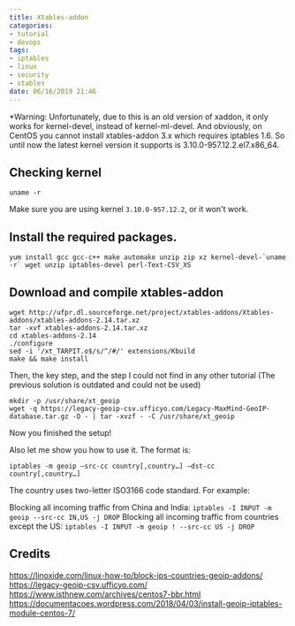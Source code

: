 ```yaml
---
title: Xtables-addon
categories:
- tutorial
- devops
tags: 
- iptables
- linux
- security
- xtables
date: 06/16/2019 21:46
---
```

*Warning: Unfortunately, due to this is an old version of xaddon, it only works for kernel-devel, instead of kernel-ml-devel. And obviously, on CentOS you cannot install xtables-addon 3.x which requires iptables 1.6. So until now the latest kernel version it supports is 3.10.0-957.12.2.el7.x86_64. 

## Checking kernel

```
uname -r
```

Make sure you are using kernel `3.10.0-957.12.2`, or it won't work.

## Install the required packages.

```
yum install gcc gcc-c++ make automake unzip zip xz kernel-devel-`uname -r` wget unzip iptables-devel perl-Text-CSV_XS
```

## Download and compile xtables-addon

```
wget http://ufpr.dl.sourceforge.net/project/xtables-addons/Xtables-addons/xtables-addons-2.14.tar.xz
tar -xvf xtables-addons-2.14.tar.xz
cd xtables-addons-2.14
./configure
sed -i '/xt_TARPIT.o$/s/^/#/' extensions/Kbuild
make && make install
```

Then, the key step, and the step I could not find in any other tutorial (The previous solution is outdated and could not be used)

```
mkdir -p /usr/share/xt_geoip
wget -q https://legacy-geoip-csv.ufficyo.com/Legacy-MaxMind-GeoIP-database.tar.gz -O - | tar -xvzf - -C /usr/share/xt_geoip
``` 

Now you finished the setup! 

Also let me show you how to use it. The format is:

```
iptables -m geoip –src-cc country[,country…] –dst-cc country[,country…]
```

The country uses two-letter ISO3166 code standard. For example:

Blocking all incoming traffic from China and India: `iptables -I INPUT -m geoip --src-cc IN,US -j DROP`
Blocking all incoming traffic from countries except the US: `iptables -I INPUT -m geoip ! --src-cc US -j DROP`

## Credits
https://linoxide.com/linux-how-to/block-ips-countries-geoip-addons/
https://legacy-geoip-csv.ufficyo.com/
https://www.isthnew.com/archives/centos7-bbr.html
https://documentacoes.wordpress.com/2018/04/03/install-geoip-iptables-module-centos-7/ 